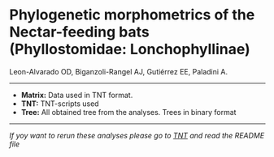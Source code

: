 # Phylogenetic morphometrics of the Nectar-feeding bats (Phyllostomidae: Lonchophyllinae) </br>

Leon-Alvarado OD, Biganzoli-Rangel AJ, Gutiérrez EE, Paladini A. </br>

***
- **Matrix:** Data used in TNT format.
- **TNT:** TNT-scripts used
- **Tree:** All obtained tree from the analyses. Trees in binary format </br>
***

_If yoy want to rerun these analyses please go to <a href="https://github.com/oleon12/PhyloMorphyllinae/tree/main/TNT">TNT</a> and read the README file_
